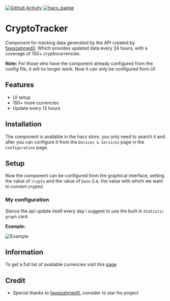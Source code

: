 [![GitHub Activity](https://img.shields.io/github/commit-activity/y/PepegaBruh/Cryptotracker?style=for-the-badge)](https://github.com/PepegaBruh/CryptoTracker/commits/main)
[![hacs_badge](https://img.shields.io/badge/HACS-Default-orange.svg?style=for-the-badge)](https://github.com/custom-components/hacs)
# CryptoTracker

Component for tracking data generated by the API created by [fawazahmed0](https://github.com/fawazahmed0/currency-api). Which provides updated data every 24 hours, with a coverage of 150+ cryptocurrencies.

**Note:** For those who have the component already configured from the config file, it will no longer work. Now it can only be configured from UI

## Features

- UI setup
- 150+ more currencies
- Update every 12 hours

## Installation

The component is available in the hacs store, you only need to search it and after you can configure it from the `Devices & Services` page in the `Configuration` page.

## Setup 

Now the component can be configured from the graphical interface, setting the value of `crypto` and the value of `base` (i.e. the value with which we want to convert crypto)

### My configuration 

Sience the api update itself every day i suggest to use the built in `Statistic graph` card.

**Example:**

![Example](https://github.com/PepegaBruh/CryptoTracker/blob/main/images/long_term_example.png?raw=true)

## Information 

To get a full list of available currencies visit this [page](https://cdn.jsdelivr.net/gh/fawazahmed0/currency-api@1/latest/currencies.json)

## Credit 

- Special thanks to [fawazahmed0](https://github.com/fawazahmed0/currency-api), consider to star his project
